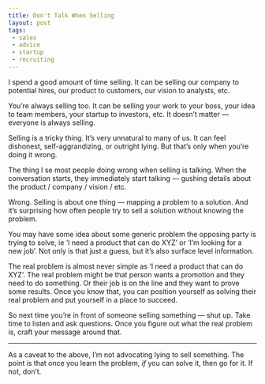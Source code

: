 ```yaml
---
title: Don't Talk When Selling
layout: post
tags: 
 - sales
 - advice
 - startup
 - recruiting
---
```


I spend a good amount of time selling. It can be selling our company to potential hires, our product to customers, our vision to analysts, etc. 

You’re always selling too. It can be selling your work to your boss, your idea to team members, your startup to investors, etc. It doesn’t matter — everyone is always selling.  

Selling is a tricky thing. It’s very unnatural to many of us. It can feel dishonest, self-aggrandizing, or outright lying. But that’s only when you’re doing it wrong. 

The thing I se most people doing wrong when selling is talking. When the conversation starts, they immediately start talking — gushing details about the product / company / vision / etc.

Wrong. Selling is about one thing — mapping a problem to a solution. And it’s surprising how often people try to sell a solution without knowing the problem. 

You may have some idea about some generic problem the opposing party is trying to solve, ie ‘I need a product that can do XYZ’ or ‘I’m looking for a new job’. Not only is that just a guess, but it’s also surface level information. 

The real problem is almost never simple as ‘I need a product that can do XYZ’. The real problem might be that person wants a promotion and they need to do something. Or their job is on the line and they want to prove some results. Once you know that, you can position yourself as solving their real problem and put yourself in a place to succeed.

So next time you’re in front of someone selling something — shut up. Take time to listen and ask questions. Once you figure out what the real problem is, craft your message around that.

<hr>

As a caveat to the above, I’m not advocating lying to sell something. The point is that once you learn the problem, *if* you can solve it, then go for it. If not, don’t.


